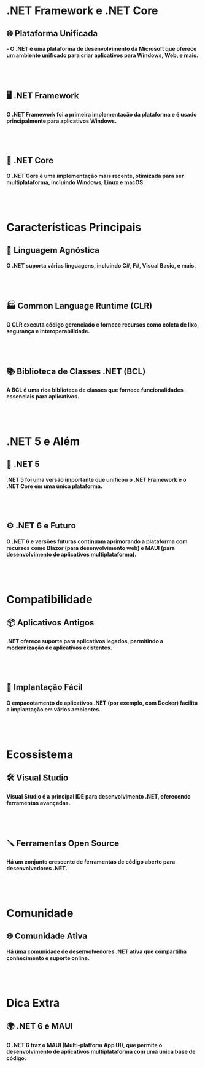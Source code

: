 # .NET Framework e .NET Core
## 🌐 Plataforma Unificada
#### - O .NET é uma plataforma de desenvolvimento da Microsoft que oferece um ambiente unificado para criar aplicativos para Windows, Web, e mais.
<br>
<br>

## 🖥️ .NET Framework
#### O .NET Framework foi a primeira implementação da plataforma e é usado principalmente para aplicativos Windows.
<br>
<br>

## 🌟 .NET Core
#### O .NET Core é uma implementação mais recente, otimizada para ser multiplataforma, incluindo Windows, Linux e macOS.
<br>
<br>

# Características Principais
## 🧰 Linguagem Agnóstica
#### O .NET suporta várias linguagens, incluindo C#, F#, Visual Basic, e mais.
<br>
<br>

## 🏭 Common Language Runtime (CLR)
#### O CLR executa código gerenciado e fornece recursos como coleta de lixo, segurança e interoperabilidade.
<br>
<br>

## 📚 Biblioteca de Classes .NET (BCL)
#### A BCL é uma rica biblioteca de classes que fornece funcionalidades essenciais para aplicativos.
<br>
<br>

# .NET 5 e Além
## 🚀 .NET 5
#### .NET 5 foi uma versão importante que unificou o .NET Framework e o .NET Core em uma única plataforma.
<br>
<br>

## ⚙️ .NET 6 e Futuro
#### O .NET 6 e versões futuras continuam aprimorando a plataforma com recursos como Blazor (para desenvolvimento web) e MAUI (para desenvolvimento de aplicativos multiplataforma).
<br>
<br>

# Compatibilidade
## 📦 Aplicativos Antigos
#### .NET oferece suporte para aplicativos legados, permitindo a modernização de aplicativos existentes.
<br>
<br>

## 🚚 Implantação Fácil
#### O empacotamento de aplicativos .NET (por exemplo, com Docker) facilita a implantação em vários ambientes.
<br>
<br>

# Ecossistema
## 🛠️ Visual Studio
#### Visual Studio é a principal IDE para desenvolvimento .NET, oferecendo ferramentas avançadas.
<br>
<br>

## 🪛 Ferramentas Open Source
#### Há um conjunto crescente de ferramentas de código aberto para desenvolvedores .NET.
<br>
<br>

# Comunidade
## 🌐 Comunidade Ativa
#### Há uma comunidade de desenvolvedores .NET ativa que compartilha conhecimento e suporte online.
<br>
<br>

# Dica Extra
## 🌍 .NET 6 e MAUI
#### O .NET 6 traz o MAUI (Multi-platform App UI), que permite o desenvolvimento de aplicativos multiplataforma com uma única base de código.
